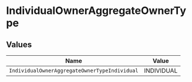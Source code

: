 # IndividualOwnerAggregateOwnerType


## Values

| Name                                          | Value                                         |
| --------------------------------------------- | --------------------------------------------- |
| `IndividualOwnerAggregateOwnerTypeIndividual` | INDIVIDUAL                                    |